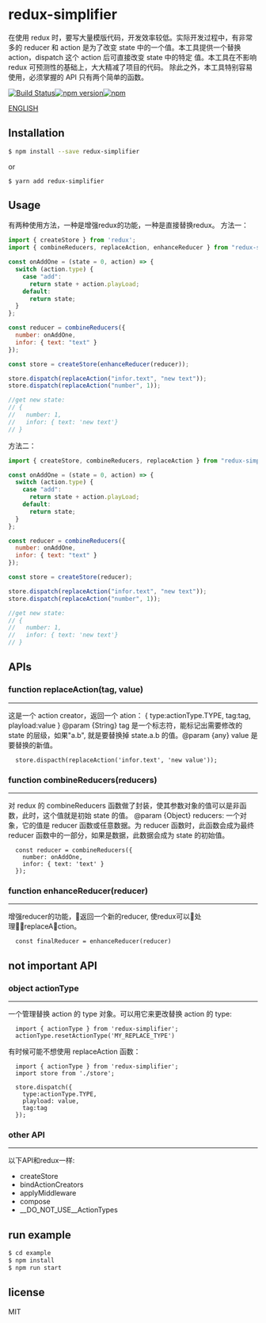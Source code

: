 # redux-simplifier

在使用 redux 时，要写大量模版代码，开发效率较低。实际开发过程中，有非常多的 reducer 和 action 是为了改变 state 中的一个值。本工具提供一个替换 action，dispatch 这个 action 后可直接改变 state 中的特定 值。本工具在不影响 redux 可预测性的基础上，大大精减了项目的代码。
除此之外，本工具特别容易使用，必须掌握的 API 只有两个简单的函数。

[![Build Status](https://travis-ci.org/ymrdf/redux-simplifier.svg?branch=master)](https://travis-ci.org/ymrdf/redux-simplifier)[![npm version](https://img.shields.io/npm/v/redux-simplifier.svg?style=flat-square)](https://www.npmjs.com/package/redux)[![npm](https://img.shields.io/npm/dm/redux-simplifier.svg)](https://www.npmjs.com/package/redux-simplifier)

[ENGLISH](./readme.md)

## Installation

```bash
$ npm install --save redux-simplifier
```

or

```
$ yarn add redux-simplifier
```

## Usage
有两种使用方法，一种是增强redux的功能，一种是直接替换redux。
方法一：

```js
import { createStore } from 'redux';
import { combineReducers, replaceAction, enhanceReducer } from "redux-simplifier";

const onAddOne = (state = 0, action) => {
  switch (action.type) {
    case "add":
      return state + action.playLoad;
    default:
      return state;
  }
};

const reducer = combineReducers({
  number: onAddOne,
  infor: { text: "text" }
});

const store = createStore(enhanceReducer(reducer));

store.dispatch(replaceAction("infor.text", "new text"));
store.dispatch(replaceAction("number", 1));

//get new state:
// {
//   number: 1,
//   infor: { text: 'new text'}
// }
```

方法二：
```js
import { createStore, combineReducers, replaceAction } from "redux-simplifier";

const onAddOne = (state = 0, action) => {
  switch (action.type) {
    case "add":
      return state + action.playLoad;
    default:
      return state;
  }
};

const reducer = combineReducers({
  number: onAddOne,
  infor: { text: "text" }
});

const store = createStore(reducer);

store.dispatch(replaceAction("infor.text", "new text"));
store.dispatch(replaceAction("number", 1));

//get new state:
// {
//   number: 1,
//   infor: { text: 'new text'}
// }
```

## APIs

### function replaceAction(tag, value)

---

这是一个 action creator，返回一个 ation：
{
type:actionType.TYPE,
tag:tag,
playload:value
}
@param {String} tag 是一个标志符，能标记出需要修改的 state 的层级，如果"a.b", 就是要替换掉 state.a.b 的值。@param {any} value 是要替换的新值。

```
  store.dispacth(replaceAction('infor.text', 'new value'));
```

### function combineReducers(reducers)

---

对 redux 的 combineReducers 函数做了封装，使其参数对象的值可以是非函数，此时，这个值就是初始 state 的值。
@param {Object} reducers: 一个对象，它的值是 reducer 函数或任意数据。为 reducer 函数时，此函数会成为最终 reducer 函数中的一部分，如果是数据，此数据会成为 state 的初始值。

```
  const reducer = combineReducers({
    number: onAddOne,
    infor: { text: 'text' }
  });
```


### function enhanceReducer(reducer)

---

增强reducer的功能，返回一个新的reducer, 使redux可以处理replaceAction。
```
  const finalReducer = enhanceReducer(reducer)
```

## not important API

### object actionType

---

一个管理替换 action 的 type 对象。可以用它来更改替换 action 的 type:

```
  import { actionType } from 'redux-simplifier';
  actionType.resetActionType('MY_REPLACE_TYPE')
```

有时候可能不想使用 replaceAction 函数：

```
  import { actionType } from 'redux-simplifier';
  import store from './store';

  store.dispatch({
    type:actionType.TYPE,
    playload: value,
    tag:tag
  });
```


### other API
---

以下API和redux一样:

* createStore
* bindActionCreators
* applyMiddleware
* compose
* __DO_NOT_USE__ActionTypes

## run example

```bash
$ cd example
$ npm install
$ npm run start
```

## license

MIT
